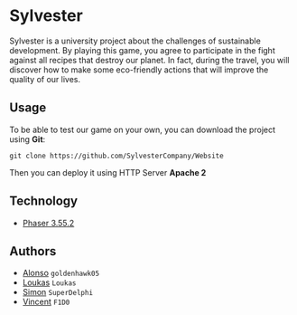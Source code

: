 # Sylvester
Sylvester is a university project about the challenges of sustainable development.
By playing this game, you agree to participate in the fight against all recipes that destroy our planet.
In fact, during the travel, you will discover how to make some eco-friendly actions that will improve the quality of our lives.

## Usage
To be able to test our game on your own, you can download the project using **Git**:

``git clone https://github.com/SylvesterCompany/Website``

Then you can deploy it using HTTP Server **Apache 2**

## Technology
* [Phaser 3.55.2](https://phaser.io)

## Authors
* [Alonso](https://github.com/goldenhawk05) ``goldenhawk05``
* [Loukas](https://github.com/Loukas) ``Loukas``
* [Simon](https://github.com/SuperDelphi) ``SuperDelphi``
* [Vincent](https://github.com/Phindau) ``F1D0``